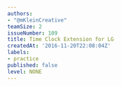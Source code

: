 ```yaml
---
authors:
- "@mKleinCreative"
teamSize: 2
issueNumber: 109
title: Time Clock Extension for LG
createdAt: '2016-11-20T22:08:04Z'
labels:
- practice
published: false
level: NONE
---
```







[mit-license]: https://opensource.org/licenses/MIT
